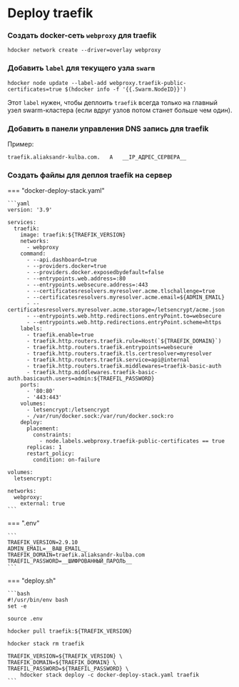 # Deploy traefik



### Создать docker-сеть `webproxy` для traefik

```shell
hdocker network create --driver=overlay webproxy
```



### Добавить `label` для текущего узла `swarm`

```shell
hdocker node update --label-add webproxy.traefik-public-certificates=true $(hdocker info -f '{{.Swarm.NodeID}}')
```

Этот `label` нужен, чтобы деплоить `traefik` всегда только на главный узел swarm-кластера
(если вдруг узлов потом станет больше чем один).



### Добавить в панели управления DNS запись для traefik

Пример:

```
traefik.aliaksandr-kulba.com.   A   __IP_АДРЕС_СЕРВЕРА__
```



### Создать файлы для деплоя traefik на сервер

=== "docker-deploy-stack.yaml"

    ```yaml
    version: '3.9'

    services:
      traefik:
        image: traefik:${TRAEFIK_VERSION}
        networks:
          - webproxy
        command:
          - --api.dashboard=true
          - --providers.docker=true
          - --providers.docker.exposedbydefault=false
          - --entrypoints.web.address=:80
          - --entrypoints.websecure.address=:443
          - --certificatesresolvers.myresolver.acme.tlschallenge=true
          - --certificatesresolvers.myresolver.acme.email=${ADMIN_EMAIL}
          - --certificatesresolvers.myresolver.acme.storage=/letsencrypt/acme.json
          - --entrypoints.web.http.redirections.entryPoint.to=websecure
          - --entrypoints.web.http.redirections.entryPoint.scheme=https
        labels:
          - traefik.enable=true
          - traefik.http.routers.traefik.rule=Host(`${TRAEFIK_DOMAIN}`)
          - traefik.http.routers.traefik.entrypoints=websecure
          - traefik.http.routers.traefik.tls.certresolver=myresolver
          - traefik.http.routers.traefik.service=api@internal
          - traefik.http.routers.traefik.middlewares=traefik-basic-auth
          - traefik.http.middlewares.traefik-basic-auth.basicauth.users=admin:${TRAEFIL_PASSWORD}
        ports:
          - '80:80'
          - '443:443'
        volumes:
          - letsencrypt:/letsencrypt
          - /var/run/docker.sock:/var/run/docker.sock:ro
        deploy:
          placement:
            constraints:
              - node.labels.webproxy.traefik-public-certificates == true
          replicas: 1
          restart_policy:
            condition: on-failure

    volumes:
      letsencrypt:

    networks:
      webproxy:
        external: true
    ```

=== ".env"

    ```
    TRAEFIK_VERSION=2.9.10
    ADMIN_EMAIL=__ВАШ_EMAIL__
    TRAEFIK_DOMAIN=traefik.aliaksandr-kulba.com
    TRAEFIL_PASSWORD=__ШИФРОВАННЫЙ_ПАРОЛЬ__
    ```

=== "deploy.sh"

    ```bash
    #!/usr/bin/env bash
    set -e

    source .env

    hdocker pull traefik:${TRAEFIK_VERSION}

    hdocker stack rm traefik

    TRAEFIK_VERSION=${TRAEFIK_VERSION} \
    TRAEFIK_DOMAIN=${TRAEFIK_DOMAIN} \
    TRAEFIL_PASSWORD=${TRAEFIL_PASSWORD} \
        hdocker stack deploy -c docker-deploy-stack.yaml traefik
    ```
